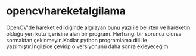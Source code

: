 # opencvhareketalgilama
OpenCV'de hareket edildiğinde algılayan bunu yazı ile belirten ve hareketin olduğu yeri kutu içerisine alan bir program. Herhangi bir sorunuz olursa sormaktan çekinmeyin.Kodlar python programlama dili ile yazılmıştır.İngilzice çevirip o versiyonunu daha sonra ekleyeceğim.
